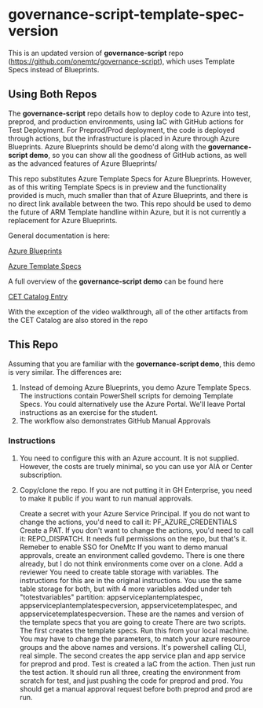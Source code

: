 # governance-script-template-spec-version

This is an updated version of **governance-script** repo (https://github.com/onemtc/governance-script), which uses Template Specs instead of Blueprints. 

## Using Both Repos

The **governance-script** repo details how to deploy code to Azure into test, preprod, and production environments, using IaC with GitHub actions for Test Deployment.  For Preprod/Prod deployment, the code is deployed through actions, but the infrastructure is placed in Azure through Azure Blueprints.  Azure Blueprints should be demo'd along with the **governance-script demo**, so you can show all the goodness of GitHub actions, as well as the advanced features of Azure Blueprints/

This repo substitutes Azure Template Specs for Azure Blueprints.  However, as of this writing Template Specs is in preview and the functionality provided is much, much smaller than that of Azure Blueprints, and there is no direct link available between the two.  This repo should be used to demo the future of ARM Template handline within Azure, but it is not currently a replacement for Azure Blueprints.

General documentation is here:

[Azure Blueprints](https://docs.microsoft.com/en-us/azure/governance/blueprints/overview)

[Azure Template Specs](https://docs.microsoft.com/en-us/azure/azure-resource-manager/templates/template-specs?tabs=azure-powershell)

A full overview of the **governance-script demo** can be found here 

[CET Catalog Entry](https://microsoft.sharepoint.com/teams/cecontent/SitePages/Azure%20Environment%20Governance%20with%20GitHub%20and%20Azure%20Blueprints.aspx)

With the exception of the video walkthrough, all of the other artifacts from the CET Catalog are also stored in the repo

## This Repo

Assuming that you are familiar with the **governance-script demo**, this demo is very similar.  The differences are:

1. Instead of demoing Azure Blueprints, you demo Azure Template Specs.  The instructions contain PowerShell scripts for demoing Template Specs.  You could alternatively use the Azure Portal.  We'll leave Portal instructions as an exercise for the student.
2. The workflow also demonstrates GitHub Manual Approvals

### Instructions

1. You need to configure this with an Azure account.  It is not supplied.  However, the costs are truely minimal, so you can use yor AIA or Center subscription.
2. Copy/clone the repo.  If you are not putting it in GH Enterprise, you need to make it public if you want to run manual approvals.  



	 Create a secret with your Azure Service Principal.  If you do not want to change the actions, you'd need to call it: PF_AZURE_CREDENTIALS
	Create a PAT.  If you don't want to change the actions, you'd need to call it: REPO_DISPATCH.  It needs full permissions on the repo, but that's it.  Remeber to enable SSO for OneMtc
	If you want to demo manual approvals, create an environment called govdemo.  There is one there already, but I do not think environments come over on a clone.  Add a reviewer
	You need to create table storage with variables.  The instructions for this are in the original instructions.  You use the same table storage for both, but with 4 more variables added under teh "totestvariables" partition: appserviceplantemplatespec, appserviceplantemplatespecversion, appservicetemplatespec, and appservicetemplatespecversion.  These are the names and version of the template specs that you are going to create
	There are two scripts.  The first creates the template specs.  Run this from your local machine.  You may have to change the parameters, to match your azure resource groups and the above names and versions.  It's powershell calling CLI, real simple.  The second creates the app service plan and app service for preprod and prod.  Test is created a IaC from the action.
	Then just run the test action.  It should run all three, creating the environment from scratch for test, and just pushing the code for preprod and prod.  You should get a manual approval request before both preprod and prod are run.


